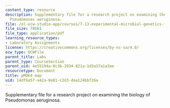 ```yaml
---
content_type: resource
description: Supplementary file for a research project on examining the biology of
  Pseudomonas aeruginosa.
file: /ol-ocw-studio-app/courses/7-13-experimental-microbial-genetics-fall-2008/14df6a57a42a0e81c2d3daa124bbf26a_MIT7_13f08_lab28_pMQ64_Map.pdf
file_size: 78561
file_type: application/pdf
learning_resource_types:
- Laboratory Assignments
license: https://creativecommons.org/licenses/by-nc-sa/4.0/
ocw_type: OCWFile
parent_title: Labs
parent_type: CourseSection
parent_uid: 4e55194a-0c3b-2934-821a-1d3a37a1a3ae
resourcetype: Document
title: pMQ64 map
uid: 14df6a57-a42a-0e81-c2d3-daa124bbf26a
---
```

Supplementary file for a research project on examining the biology of Pseudomonas aeruginosa.